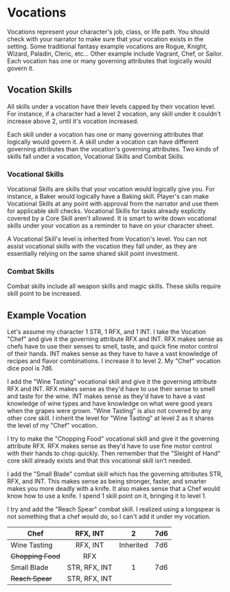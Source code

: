 # Vocations

Vocations represent your character's job, class, or life path. You should check with your narrator to make sure that your vocation exists in the setting. Some traditional fantasy example vocations are Rogue, Knight, Wizard, Paladin, Cleric, etc... Other example include Vagrant, Chef, or Sailor. Each vocation has one or many governing attributes that logically would govern it.

## Vocation Skills

All skills under a vocation have their levels capped by their vocation level. For instance, if a character had a level 2 vocation, any skill under it couldn't increase above 2, until it's vocation increased.

Each skill under a vocation has one or many governing attributes that logically would govern it. A skill under a vocation can have different governing attributes than the vocation's governing attributes. Two kinds of skills fall under a vocation, Vocational Skills and Combat Skills.

### Vocational Skills

Vocational Skills are skills that your vocation would logically give you. For instance, a Baker would logically have a Baking skill. Player's can make Vocational Skills at any point with approval from the narrator and use them for applicable skill checks. Vocational Skills for tasks already explicitly covered by a Core Skill aren't allowed. It is smart to write down vocational skills under your vocation as a reminder to have on your character sheet.

A Vocational Skill's level is inherited from Vocation's level. You can not assist vocational skills with the vocation they fall under, as they are essentially relying on the same shared skill point investment.

### Combat Skills

Combat skills include all weapon skills and magic skills. These skills require skill point to be increased.

## Example Vocation

Let's assume my character 1 STR, 1 RFX, and 1 INT. I take the Vocation "Chef" and give it the governing attribute RFX and INT. RFX makes sense as chefs have to use their senses to smell, taste, and quick fine motor control of their hands. INT makes sense as they have to have a vast knowledge of recipes and flavor combinations. I increase it to level 2. My "Chef" vocation dice pool is 7d6.

I add the "Wine Tasting" vocational skill and give it the governing attribute RFX and INT. RFX makes sense as they'd have to use their sense to smell and taste for the wine. INT makes sense as they'd have to have a vast knowledge of wine types and have knowledge on what were good years when the grapes were grown. "Wine Tasting" is also not covered by any other core skill. I inherit the level for "Wine Tasting" at level 2 as it shares the level of my "Chef" vocation.

I try to make the "Chopping Food" vocational skill and give it the governing attribute RFX. RFX makes sense as they'd have to use fine motor control with their hands to chop quickly. Then remember that the "Sleight of Hand" core skill already exists and that this vocational skill isn't needed.

I add the "Small Blade" combat skill which has the governing attributes STR, RFX, and INT. This makes sense as being stronger, faster, and smarter makes you more deadly with a knife. It also makes sense that a Chef would know how to use a knife. I spend 1 skill point on it, bringing it to level 1.

I try and add the "Reach Spear" combat skill. I realized using a longspear is not something that a chef would do, so I can't add it under my vocation.

| Chef               |   RFX, INT   |     2     | 7d6 |
| ------------------ | :-----------: | :-------: | :-: |
| Wine Tasting       |   RFX, INT   | Inherited | 7d6 |
| ~~Chopping Food~~ |      RFX      |          |    |
| Small Blade        | STR, RFX, INT |     1     | 7d6 |
| ~~Reach Spear~~   | STR, RFX, INT |          |    |
